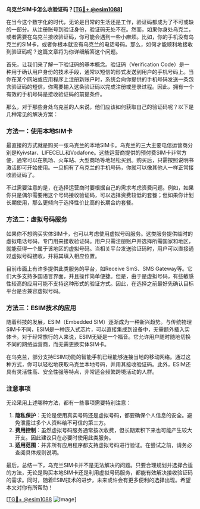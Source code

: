 **乌克兰SIM卡怎么收验证码？[[TG💪+ @esim1088](https://t.me/s/esim1088)]**

在当今这个数字化的时代，无论是日常的生活还是工作，验证码都成为了不可或缺的一部分。从注册账号到验证身份，验证码无处不在。然而，如果你身处乌克兰，或者需要在乌克兰接收验证码，你可能会遇到一些小麻烦。比如，你的手机没有乌克兰的SIM卡，或者你根本就没有乌克兰的电话号码。那么，如何才能顺利地接收到验证码呢？这篇文章将为你详细解答这个问题。

首先，让我们来了解一下验证码的基本概念。验证码（Verification Code）是一种用于确认用户身份的技术手段，通常以短信的形式发送到用户的手机号码上。当你在某个网站或应用程序上注册新账户时，系统会向你提供的手机号码发送一条包含验证码的短信，你需要输入这条验证码以完成注册或登录过程。因此，拥有一个有效的手机号码是接收验证码的前提条件。

那么，对于那些身处乌克兰的人来说，他们应该如何获取自己的验证码呢？以下是几种常见的解决方案：

### 方法一：使用本地SIM卡

最直接的方式就是购买一张乌克兰的本地SIM卡。乌克兰的三大主要电信运营商分别是Kyivstar、LIFECELL和Vodafone。这些运营商提供的预付费SIM卡非常方便，通常可以在机场、火车站、大型商场等地轻松买到。购买后，只需按照说明书激活即可开始使用。一旦拥有了乌克兰的手机号码，你就可以像其他人一样正常接收验证码了。

不过需要注意的是，在选择运营商时要根据自己的需求考虑资费问题。例如，如果你只是偶尔需要用这个号码接收验证码，可以选择资费较低的套餐；但如果你计划长期使用，那么更倾向于选择性价比高的长期合约套餐。

### 方法二：虚拟号码服务

如果你不想购买实体SIM卡，也可以考虑使用虚拟号码服务。这类服务提供临时的虚拟电话号码，专门用来接收验证码。用户只需注册账户并选择所需国家和地区，就能获得一个属于该地区的虚拟号码。当相关平台发送验证码时，用户可以直接通过虚拟号码接收，并将其填入相应位置。

目前市面上有许多提供此类服务的平台，如Receive SmS、SMS Gateway等。它们大多支持多国语言界面，并且操作简单便捷。但是，由于是虚拟号码，有些敏感性较高的应用可能不支持这种形式的验证方式。因此，在选择之前最好先确认目标平台是否兼容虚拟号码。

### 方法三：ESIM技术的应用

随着科技的发展，ESIM（Embedded SIM）逐渐成为一种新兴趋势。与传统物理SIM卡不同，ESIM是一种嵌入式芯片，可以直接集成到设备中，无需额外插入实体卡。对于经常旅行的人来说，ESIM无疑是一个福音。它允许用户随时随地切换不同的网络运营商，而无需更换实体SIM卡。

在乌克兰，部分支持ESIM功能的智能手机已经能够连接当地的移动网络。通过这种方式，你可以轻松地获取乌克兰本地号码，并用其接收验证码。此外，ESIM还具有灵活性高、安全性强等特点，非常适合频繁跨境活动的人群。

### 注意事项

无论采用上述哪种方法，都有一些事项需要特别注意：

1. **隐私保护**：无论是使用真实号码还是虚拟号码，都要确保个人信息的安全。避免泄露过多个人资料给不可信的第三方。
2. **费用控制**：虽然虚拟号码服务通常按次收费，但长期累积下来也可能产生较大开支。因此建议只在必要时使用此类服务。
3. **适用范围**：并非所有应用程序都支持虚拟号码进行验证。在尝试之前，请务必查阅具体规则说明。

最后，总结一下，乌克兰SIM卡并不是无法解决的问题。只要合理规划并选择合适的方法，无论是购买本地SIM卡还是利用虚拟号码服务，都能有效解决接收验证码的需求。同时，随着ESIM技术的进步，未来或许会有更多便利的选择出现。希望本文对你有所帮助！

[[TG💪+ @esim1088](https://t.me/s/esim1088) ![Image](https://i.postimg.cc/4NQfJmqS/Snipaste-2025-05-13-00-14-12.png)]